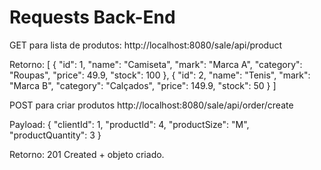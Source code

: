 # Requests Back-End

GET para lista de produtos:
http://localhost:8080/sale/api/product

Retorno:
[
    {
        "id": 1,
        "name": "Camiseta",
        "mark": "Marca A",
        "category": "Roupas",
        "price": 49.9,
        "stock": 100
    },
    {
        "id": 2,
        "name": "Tenis",
        "mark": "Marca B",
        "category": "Calçados",
        "price": 149.9,
        "stock": 50
    }
]

POST para criar produtos
http://localhost:8080/sale/api/order/create

Payload:
{
    "clientId": 1,
    "productId": 4,
    "productSize": "M",
    "productQuantity": 3
}

Retorno: 
201 Created + objeto criado.